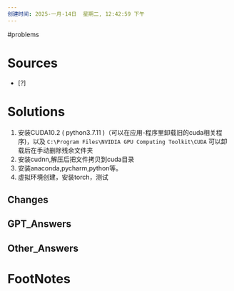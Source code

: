 ```yaml
---
创建时间: 2025-一月-14日  星期二, 12:42:59 下午
---
```

#problems 

# Sources

- [?] 


# Solutions
1. 安装CUDA10.2 ( python3.7.11 )（可以在应用-程序里卸载旧的cuda相关程序)，以及 `C:\Program Files\NVIDIA GPU Computing Toolkit\CUDA` 可以卸载后在手动删除残余文件夹
2. 安装cudnn,解压后把文件拷贝到cuda目录
3. 安装anaconda,pycharm,python等。
4. 虚拟环境创建，安装torch，测试

## Changes


## GPT_Answers


## Other_Answers


# FootNotes

